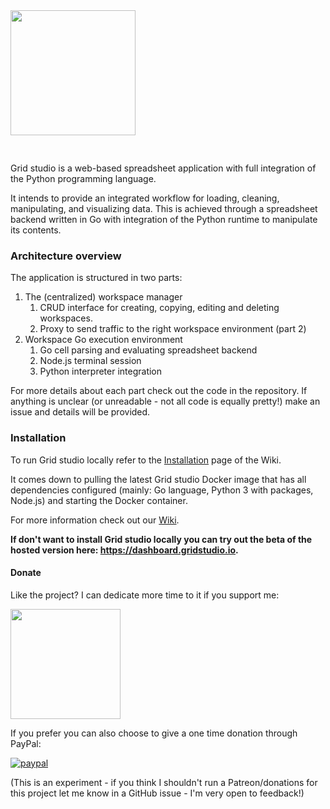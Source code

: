 <img src='http://gridstudio.io/image/logo-grid.svg' width='200px' style='margin-bottom: 30px;'>

Grid studio is a web-based spreadsheet application with full integration of the Python programming language.

It intends to provide an integrated workflow for loading, cleaning, manipulating, and visualizing data. This is achieved through a spreadsheet backend written in Go with integration of the Python runtime to manipulate its contents.

### Architecture overview
The application is structured in two parts:

1. The (centralized) workspace manager
    1. CRUD interface for creating, copying, editing and deleting workspaces.
    1. Proxy to send traffic to the right workspace environment (part 2)
1. Workspace Go execution environment
    1. Go cell parsing and evaluating spreadsheet backend
    1. Node.js terminal session
    1. Python interpreter integration

For more details about each part check out the code in the repository. If anything is unclear (or unreadable - not all code is equally pretty!) make an issue and details will be provided.

### Installation
To run Grid studio locally refer to the <a href="https://github.com/ricklamers/gridstudio/wiki/Installation">Installation</a> page of the Wiki.

It comes down to pulling the latest Grid studio Docker image that has all dependencies configured (mainly: Go language, Python 3 with packages, Node.js) and starting the Docker container.

For more information check out our <a href="https://github.com/ricklamers/gridstudio/wiki">Wiki</a>.

<b>If don't want to install Grid studio locally you can try out the beta of the hosted version here: <a href="https://dashboard.gridstudio.io">https://dashboard.gridstudio.io</a>.</b>

#### Donate
Like the project? I can dedicate more time to it if you support me:

<a target="_blank" href="https://www.patreon.com/gridstudio"><img src="http://gridstudio.io/image/patron.png" width="176px" /></a>

If you prefer you can also choose to give a one time donation through PayPal:

[![paypal](https://www.paypalobjects.com/en_US/i/btn/btn_donateCC_LG.gif)](https://www.paypal.com/cgi-bin/webscr?cmd=_s-xclick&hosted_button_id=XKT365ELJHGMS)

(This is an experiment - if you think I shouldn't run a Patreon/donations for this project let me know in a GitHub issue - I'm very open to feedback!)